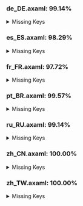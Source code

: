 ### de_DE.axaml: 99.14%


<details>
<summary>Missing Keys</summary>

- Text.CommitDetail.Info.Children
- Text.Preference.General.ShowChildren
- Text.Repository.FilterCommits
- Text.Repository.HistoriesOrder
- Text.Repository.HistoriesOrder.ByDate
- Text.Repository.HistoriesOrder.Topo

</details>

### es_ES.axaml: 98.29%


<details>
<summary>Missing Keys</summary>

- Text.CommitDetail.Info.Children
- Text.Preference.Appearance.FontSize
- Text.Preference.Appearance.FontSize.Default
- Text.Preference.Appearance.FontSize.Editor
- Text.Preference.General.ShowChildren
- Text.Repository.FilterCommits
- Text.Repository.FilterCommits.Default
- Text.Repository.FilterCommits.Exclude
- Text.Repository.FilterCommits.Include
- Text.Repository.HistoriesOrder
- Text.Repository.HistoriesOrder.ByDate
- Text.Repository.HistoriesOrder.Topo

</details>

### fr_FR.axaml: 97.72%


<details>
<summary>Missing Keys</summary>

- Text.CherryPick.AppendSourceToMessage
- Text.CherryPick.Mainline.Tips
- Text.CommitCM.CherryPickMultiple
- Text.Preference.Appearance.FontSize
- Text.Preference.Appearance.FontSize.Default
- Text.Preference.Appearance.FontSize.Editor
- Text.Preference.General.ShowChildren
- Text.Repository.CustomActions
- Text.Repository.FilterCommits
- Text.Repository.FilterCommits.Default
- Text.Repository.FilterCommits.Exclude
- Text.Repository.FilterCommits.Include
- Text.Repository.HistoriesOrder
- Text.Repository.HistoriesOrder.ByDate
- Text.Repository.HistoriesOrder.Topo
- Text.ScanRepositories

</details>

### pt_BR.axaml: 99.57%


<details>
<summary>Missing Keys</summary>

- Text.CommitDetail.Info.Children
- Text.Preference.General.ShowChildren
- Text.Repository.FilterCommits

</details>

### ru_RU.axaml: 99.14%


<details>
<summary>Missing Keys</summary>

- Text.CommitDetail.Info.Children
- Text.Preference.General.ShowChildren
- Text.Repository.FilterCommits
- Text.Repository.HistoriesOrder
- Text.Repository.HistoriesOrder.ByDate
- Text.Repository.HistoriesOrder.Topo

</details>

### zh_CN.axaml: 100.00%


<details>
<summary>Missing Keys</summary>



</details>

### zh_TW.axaml: 100.00%


<details>
<summary>Missing Keys</summary>



</details>
